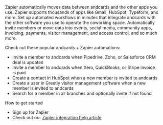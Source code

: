Zapier automatically moves data between andcards and the other apps you use. Zapier supports thousands of apps like Gmail, HubSpot, Typeform, and more. Set up automated workflows in minutes that integrate andcards with the other software you use to operate the coworking space. Automatically invite members or move data into events, social media, community apps, invoicing, payments, visitor management, and access control, and so much more.

Check out these popular andcards + Zapier automations:
- Invite a member to andcards when Pipedrive, Zoho, or Salesforce CRM deal is updated
- Invite a member to andcards when Xero, QuickBooks, or Stripe invoice is paid
- Create a contact in HubSpot when a new member is invited to andcards
- Create a user in Greetly visitor management software when a new member is invited to andcards
- Search for a member in all branches and optionally invite if not found

How to get started
- Sign up for Zapier
- Check out our [Zapier integration help article](https://help.andcards.com/en/articles/3818330-set-up-zapier-on-andcards)
